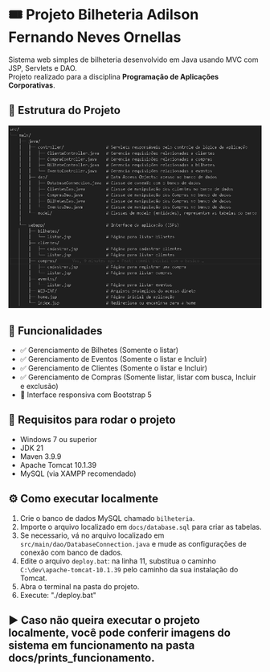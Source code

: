 # 🎟️ Projeto Bilheteria Adilson Fernando Neves Ornellas

Sistema web simples de bilheteria desenvolvido em Java usando MVC com JSP, Servlets e DAO.  
Projeto realizado para a disciplina **Programação de Aplicações Corporativas**.

## 📁 Estrutura do Projeto

![Estrutura do Projeto](docs/estrutura-projeto.png)

## 📌 Funcionalidades

- ✅ Gerenciamento de Bilhetes (Somente o listar)
- ✅ Gerenciamento de Eventos (Somente o listar e Incluir)
- ✅ Gerenciamento de Clientes (Somente o listar e Incluir)
- ✅ Gerenciamento de Compras (Somente listar, listar com busca, Incluir e exclusão)
- 🎨 Interface responsiva com Bootstrap 5

## 🚀 Requisitos para rodar o projeto

- Windows 7 ou superior  
- JDK 21  
- Maven 3.9.9  
- Apache Tomcat 10.1.39  
- MySQL (via XAMPP recomendado)

## ⚙️ Como executar localmente

1. Crie o banco de dados MySQL chamado `bilheteria`.
2. Importe o arquivo localizado em `docs/database.sql` para criar as tabelas.
3. Se necessario, vá no arquivo localizado em `src/main/dao/DatabaseConnection.java` e mude as configurações de conexão com banco de dados. 
4. Edite o arquivo `deploy.bat`: na linha 11, substitua o caminho `C:\dev\apache-tomcat-10.1.39` pelo caminho da sua instalação do Tomcat.  
5. Abra o terminal na pasta do projeto.  
6. Execute: "./deploy.bat"

## ▶️ Caso não queira executar o projeto localmente, você pode conferir imagens do sistema em funcionamento na pasta docs/prints_funcionamento.